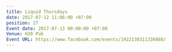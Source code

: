 ```yaml
---
title: Liquid Thursdays
date: 2017-07-12 11:06:00 +07:00
position: 27
Event date: 2017-07-13 00:00:00 +07:00
Venue: H20 Pub
Event URL: https://www.facebook.com/events/1922138311336868/
---
```



